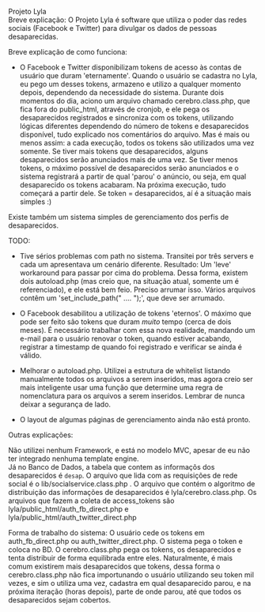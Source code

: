 Projeto Lyla  
Breve explicação: O Projeto Lyla é software que utiliza o poder das redes sociais (Facebook e Twitter) para divulgar os dados de pessoas desaparecidas.  

Breve explicação de como funciona:
- O Facebook e Twitter disponibilizam tokens de acesso às contas de usuário que duram 'eternamente'. Quando o usuário se cadastra no Lyla, eu pego um desses tokens, armazeno e utilizo a qualquer momento depois, dependendo da necessidade do sistema.
Durante dois momentos do dia, aciono um arquivo chamado cerebro.class.php, que fica fora do public_html, através de cronjob, e ele pega os desaparecidos registrados e sincroniza com os tokens, utilizando lógicas diferentes dependendo do número de tokens e desaparecidos disponível, tudo explicado nos comentários do arquivo.
Mas é mais ou menos assim: a cada execução, todos os tokens são utilizados uma vez somente. Se tiver mais tokens que desaparecidos, alguns desaparecidos serão anunciados mais de uma vez. Se tiver menos tokens, o máximo possível de desaparecidos serão anunciados e o sistema registrará a partir de qual 'parou' o anúncio, ou seja, em qual desaparecido os tokens acabaram. Na próxima execução, tudo começará a partir dele. Se token = desaparecidos, aí é a situação mais simples :)

Existe também um sistema simples de gerenciamento dos perfis de desaparecidos.
 

TODO: 
- Tive sérios problemas com path no sistema. Transitei por três servers e cada um apresentava um cenário diferente. Resultado: Um 'leve' workaround para passar por cima do problema. Dessa forma, existem dois autoload.php (mas creio que, na situação atual, somente um é referenciado), e ele está bem feio. Preciso arrumar isso. Vários arquivos contêm um 'set_include_path(" .... ");', que deve ser arrumado.

- O Facebook desabilitou a utilização de tokens 'eternos'. O máximo que pode ser feito são tokens que duram *muito* tempo (cerca de dois meses). É necessário trabalhar com essa nova realidade, mandando um e-mail para o usuário renovar o token, quando estiver acabando, registrar a timestamp de quando foi registrado e verificar se ainda é válido.

- Melhorar o autoload.php. Utilizei a estrutura de whitelist listando manualmente todos os arquivos a serem inseridos, mas agora creio ser mais inteligente usar uma função que determine uma regra de nomenclatura para os arquivos a serem inseridos. Lembrar de nunca deixar a segurança de lado.

- O layout de algumas páginas de gerenciamento ainda não está pronto.


Outras explicações:

Não utilizei nenhum Framework, e está no modelo MVC, apesar de eu não ter integrado nenhuma template engine.  
Já no Banco de Dados, a tabela que contem as informaçõs dos desaparecidos é `desap`. O arquivo que lida com as requisições de rede social é o lib/socialservice.class.php . O arquivo que contém o algoritmo de distribuição das informações de desaparecidos é lyla/cerebro.class.php. 
Os arquivos que fazem a coleta de access_tokens são lyla/public_html/auth_fb_direct.php e lyla/public_html/auth_twitter_direct.php  

Forma de trabalho do sistema: 
O usuário cede os tokens em auth_fb_direct.php ou auth_twitter_direct.php. O sistema pega o token e coloca no BD. O cerebro.class.php pega os tokens, os desaparecidos e tenta distribuir de forma equilibrada entre eles. Naturalmente, é mais comum existirem mais desaparecidos que tokens, dessa forma o cerebro.class.php não fica importunando o usuário utilizando seu token mil vezes, e sim o utiliza uma vez, cadastra em qual desaparecido parou, e na próxima iteração (horas depois), parte de onde parou, até que todos os desaparecidos sejam cobertos.
